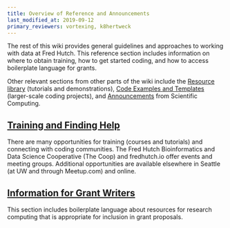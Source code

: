 ```yaml
---
title: Overview of Reference and Announcements
last_modified_at: 2019-09-12
primary_reviewers: vortexing, k8hertweck
---
```

The rest of this wiki provides general guidelines and approaches to working with data at Fred Hutch. This reference section includes information on where to obtain training, how to get started coding, and how to access boilerplate language for grants.

Other relevant sections from other parts of the wiki include the [Resource library](/compdemos/) (tutorials and demonstrations), [Code Examples and Templates](/scicomputing/software_examples/) (larger-scale coding projects), and [Announcements](/scicompannounce/) from Scientific Computing.

## [Training and Finding Help](/scicomputing/reference_training/)

There are many opportunities for training (courses and tutorials) and connecting with coding communities. The Fred Hutch Bioinformatics and Data Science Cooperative (The Coop) and fredhutch.io offer events and meeting groups. Additional opportunities are available elsewhere in Seattle (at UW and through Meetup.com) and online.

## [Information for Grant Writers](/scicomputing/compute_grants/)

This section includes boilerplate language about resources for research computing that is appropriate for inclusion in grant proposals.
